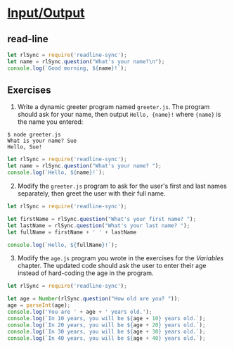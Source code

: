 # [Input/Output](https://launchschool.com/books/javascript/read/input_output) #

## read-line ##

```js
let rlSync = require('readline-sync');
let name = rlSync.question("What's your name?\n");
console.log(`Good morning, ${name}!`);
```

## Exercises ##

1. Write a dynamic greeter program named `greeter.js`. The program should ask for your name, then output `Hello, {name}!` where `{name}` is the name you entered:

```
$ node greeter.js
What is your name? Sue
Hello, Sue!
```

```js
let rlSync = require('readline-sync');
let name = rlSync.question("What's your name? ");
console.log(`Hello, ${name}!`);
```

2. Modify the `greeter.js` program to ask for the user's first and last names separately, then greet the user with their full name.

```js
let rlSync = require('readline-sync');

let firstName = rlSync.question("What's your first name? ");
let lastName = rlSync.question("What's your last name? ");
let fullName = firstName + ' ' + lastName

console.log(`Hello, ${fullName}!`);
```

3. Modify the `age.js` program you wrote in the exercises for the *Variables* chapter. The updated code should ask the user to enter their age instead of hard-coding the age in the program.

```js
let rlSync = require('readline-sync');

let age = Number(rlSync.question("How old are you? "));
age = parseInt(age);
console.log('You are ' + age + ' years old.');
console.log(`In 10 years, you will be ${age + 10} years old.`);
console.log(`In 20 years, you will be ${age + 20} years old.`);
console.log(`In 30 years, you will be ${age + 30} years old.`);
console.log(`In 40 years, you will be ${age + 40} years old.`);
```
